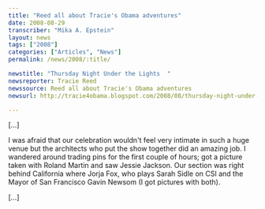 ```yaml
---
title: "Reed all about Tracie's Obama adventures"
date: 2008-08-29
transcriber: "Mika A. Epstein"
layout: news
tags: ["2008"]
categories: ["Articles", "News"]
permalink: /news/2008/:title/

newstitle: "Thursday Night Under the Lights  "
newsreporter: Tracie Reed
newssource: Reed all about Tracie's Obama adventures
newsurl: http://tracie4obama.blogspot.com/2008/08/thursday-night-under-lights.html

---
```


[...]

I was afraid that our celebration wouldn't feel very intimate in such a huge venue but the architects who put the show together did an amazing job. I wandered around trading pins for the first couple of hours; got a picture taken with Roland Martin and saw Jessie Jackson. Our section was right behind California where Jorja Fox, who plays Sarah Sidle on CSI and the Mayor of San Francisco Gavin Newsom (I got pictures with both).

[...]
